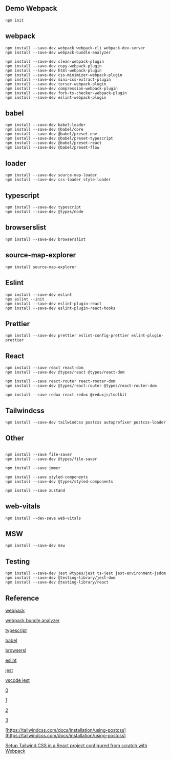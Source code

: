 ## Demo Webpack
```
npm init
```

## webpack 
```
npm install --save-dev webpack webpack-cli webpack-dev-server
npm install --save-dev webpack-bundle-analyzer

npm install --save-dev clean-webpack-plugin
npm install --save-dev copy-webpack-plugin
npm install --save-dev html-webpack-plugin
npm install --save-dev css-minimizer-webpack-plugin
npm install --save-dev mini-css-extract-plugin
npm install --save-dev terser-webpack-plugin
npm install --save-dev compression-webpack-plugin
npm install --save-dev fork-ts-checker-webpack-plugin
npm install --save-dev eslint-webpack-plugin
```

## babel

```
npm install --save-dev babel-loader
npm install --save-dev @babel/core
npm install --save-dev @babel/preset-env
npm install --save-dev @babel/preset-typescript
npm install --save-dev @babel/preset-react
npm install --save-dev @babel/preset-flow
```

## loader

```
npm install --save-dev source-map-loader
npm install --save-dev css-loader style-loader
```

## typescript
```
npm install --save-dev typescript
npm install --save-dev @types/node
```

## browserslist
```
npm install --save-dev browserslist
```

## source-map-explorer
```
npm install source-map-explorer
```

## Eslint
```
npm install --save-dev eslint
npx eslint --init
npm install --save-dev eslint-plugin-react
npm install --save-dev eslint-plugin-react-hooks
```

## Prettier
```
npm install --save-dev prettier eslint-config-prettier eslint-plugin-prettier
```

## React
```
npm install --save react react-dom
npm install --save-dev @types/react @types/react-dom

npm install --save react-router react-router-dom
npm install --save-dev @types/react-router @types/react-router-dom

npm install --save redux react-redux @reduxjs/toolkit
```
## Tailwindcss
```
npm install --save-dev tailwindcss postcss autoprefixer postcss-loader
```

## Other
```npm install --save axios

npm install --save file-saver
npm install --save-dev @types/file-saver

npm install --save immer

npm install --save styled-components
npm install --save-dev @types/styled-components

npm install --save zustand
```

## web-vitals
```
npm install --dev-save web-vitals
```

## MSW
```
npm install --save-dev msw
```

## Testing
```
npm install --save-dev jest @types/jest ts-jest jest-environment-jsdom
npm install --save-dev @testing-library/jest-dom
npm install --save-dev @testing-library/react
```

## Reference

[webpack](https://webpack.js.org/)

[webpack bundle analyzer](https://github.com/webpack-contrib/webpack-bundle-analyzer)

[typescript](https://www.typescriptlang.org/)

[babel](https://babeljs.io/)

[browsersl](https://browsersl.ist/)

[eslint](https://eslint.org/)

[jest](https://jestjs.io/)

[vscode jest](https://marketplace.visualstudio.com/items?itemName=Orta.vscode-jest)

[0](https://juejin.cn/post/7129747165794009101)

[1](https://chorer.github.io/2021/09/05/F-%E4%B8%87%E5%AD%97%E6%A2%B3%E7%90%86%20%20Webpack%20%E5%B8%B8%E7%94%A8%E9%85%8D%E7%BD%AE%E5%92%8C%E4%BC%98%E5%8C%96%E6%96%B9%E6%A1%88/)

[2](https://icodex.me/docs/engineer/guides)

[3](https://ithelp.ithome.com.tw/users/20107789/ironman/3332)

[https://tailwindcss.com/docs/installation/using-postcss](https://tailwindcss.com/docs/installation/using-postcss)

[Setup Tailwind CSS in a React project configured from scratch with Webpack](https://dev.to/ivadyhabimana/setup-tailwind-css-in-a-react-project-configured-from-scratch-a-step-by-step-guide-2jc8)
